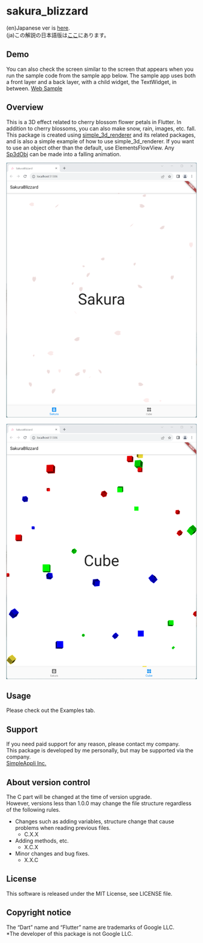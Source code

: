 # sakura_blizzard

(en)Japanese ver is [here](https://github.com/MasahideMori-SimpleAppli/sakura_blizzard/blob/main/README_JA.md).  
(ja)この解説の日本語版は[ここ](https://github.com/MasahideMori-SimpleAppli/sakura_blizzard/blob/main/README_JA.md)にあります。

## Demo
You can also check the screen similar to the screen that appears when you run the sample code from the sample app below.
The sample app uses both a front layer and a back layer, with a child widget, the TextWidget, in between.
[Web Sample](https://sakurablizzard.web.app/)

## Overview
This is a 3D effect related to cherry blossom flower petals in Flutter.
In addition to cherry blossoms, you can also make snow, rain, images, etc. fall.
This package is created using [simple_3d_renderer](https://pub.dev/packages/simple_3d_renderer) and its related packages,
and is also a simple example of how to use simple_3d_renderer.
If you want to use an object other than the default, use ElementsFlowView.
Any [Sp3dObj](https://pub.dev/packages/simple_3d) can be made into a falling animation.

![Sakura](https://raw.githubusercontent.com/MasahideMori-SimpleAppli/simple_3d_images/main/SakuraBlizzard/sakura_blizzard_sakura_sample.png)

![Cube](https://raw.githubusercontent.com/MasahideMori-SimpleAppli/simple_3d_images/main/SakuraBlizzard/sakura_blizzard_cube_sample.png)

## Usage
Please check out the Examples tab.

## Support
If you need paid support for any reason, please contact my company.  
This package is developed by me personally, but may be supported via the company.  
[SimpleAppli Inc.](https://simpleappli.com/en/index_en.html)

## About version control
The C part will be changed at the time of version upgrade.  
However, versions less than 1.0.0 may change the file structure regardless of the following rules.  
- Changes such as adding variables, structure change that cause problems when reading previous files.
    - C.X.X
- Adding methods, etc.
    - X.C.X
- Minor changes and bug fixes.
    - X.X.C

## License
This software is released under the MIT License, see LICENSE file.

## Copyright notice
The “Dart” name and “Flutter” name are trademarks of Google LLC.  
*The developer of this package is not Google LLC.